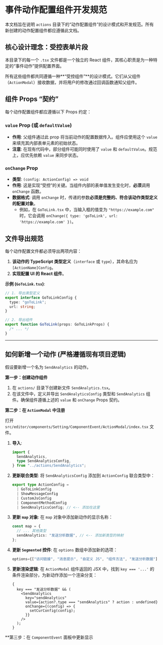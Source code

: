 # 事件动作配置组件开发规范

本文档旨在说明 `actions` 目录下的“动作配置组件”的设计模式和开发规范。所有新创建的动作配置组件都应遵循此文档。

## 核心设计理念：受控表单片段

本目录下的每一个 `.tsx` 文件都是一个独立的 React 组件，其核心职责是为一种特定的“事件动作”提供配置界面。

所有这些组件都共同遵循一种**“受控组件”**的设计模式。它们从父组件（`ActionModal`）接收数据，并将用户的修改通过回调函数通知父组件。

## 组件 Props “契约”

每个动作配置组件都应遵循以下 Props 约定：

### `value` Prop (或 `defaultValue`)

- **作用**: 父组件通过此 prop 将当前动作的配置数据传入。组件应使用这个 `value` 来填充其内部表单元素的初始状态。
- **注意**: 在现有代码中，部分组件可能同时使用了 `value` 和 `defaultValue`。规范上，应优先依赖 `value` 来同步状态。

### `onChange` Prop

- **类型**: `(config: ActionConfig) => void`
- **作用**: 这是实现“受控”的关键。当组件内部的表单值发生变化时，**必须**调用 `onChange` 函数。
- **数据格式**: 调用 `onChange` 时，传递的参数**必须是完整的、符合该动作类型定义的配置对象**。
  - 例如，在 `GoToLink.tsx` 中，当输入框的值变为 `"https://example.com"` 时，它会调用 `onChange({ type: 'goToLink', url: 'https://example.com' })`。

## 文件导出规范

每个动作配置文件都必须导出两项内容：

1.  **该动作的 TypeScript 类型定义**（`interface` 或 `type`），其命名应为 `[ActionName]Config`。
2.  **实现配置 UI 的 React 组件**。

**示例 (`GoToLink.tsx`)**:

```typescript
// 1. 导出类型定义
export interface GoToLinkConfig {
  type: "goToLink";
  url: string;
}

// 2. 导出组件
export function GoToLink(props: GoToLinkProps) {
  /* ... */
}
```

---

## 如何新增一个动作 (严格遵循现有项目逻辑)

假设要新增一个名为 `SendAnalytics` 的动作。

**第一步：创建动作组件**

1.  在 `actions/` 目录下创建新文件 `SendAnalytics.tsx`。
2.  在该文件中，定义并导出 `SendAnalyticsConfig` 类型和 `SendAnalytics` 组件。确保组件遵循上述的 `value` 和 `onChange` Props 契约。

**第二步：在 `ActionModal` 中注册**

打开 `src/editor/components/Setting/ComponentEvent/ActionModal/index.tsx` 文件。

1.  **导入**:
    ```typescript
    import {
      SendAnalytics,
      type SendAnalyticsConfig,
    } from "../actions/SendAnalytics";
    ```
2.  **更新联合类型**: 将 `SendAnalyticsConfig` 添加到 `ActionConfig` 联合类型中：
    ```typescript
    export type ActionConfig =
      | GoToLinkConfig
      | ShowMessageConfig
      | CustomJsConfig
      | ComponentMethodConfig
      | SendAnalyticsConfig; // <-- 添加在这里
    ```
3.  **更新 `map` 对象**: 在 `map` 对象中添加新动作的显示名称：
    ```typescript
    const map = {
      // ... 其他类型
      sendAnalytics: "发送分析数据", // <-- 添加新类型的映射
    };
    ```
4.  **更新 `Segmented` 控件**: 在 `options` 数组中添加新的选项：
    ```javascript
    options={["访问链接", "消息提示", "自定义 JS", "组件方法", "发送分析数据"]} // <-- 添加新选项
    ```
5.  **更新渲染逻辑**: 在 `ActionModal` 组件返回的 JSX 中，找到 `key === '...'` 的条件渲染部分，为新动作添加一个渲染分支：
    ```tsx
    {
      key === "发送分析数据" && (
        <SendAnalytics
          key="sendAnalytics"
          value={action?.type === "sendAnalytics" ? action : undefined}
          onChange={(config) => {
            setCurConfig(config);
          }}
        />
      );
    }
    ```

\*\*第三步：在 `ComponentEvent` 面板中更新显示
